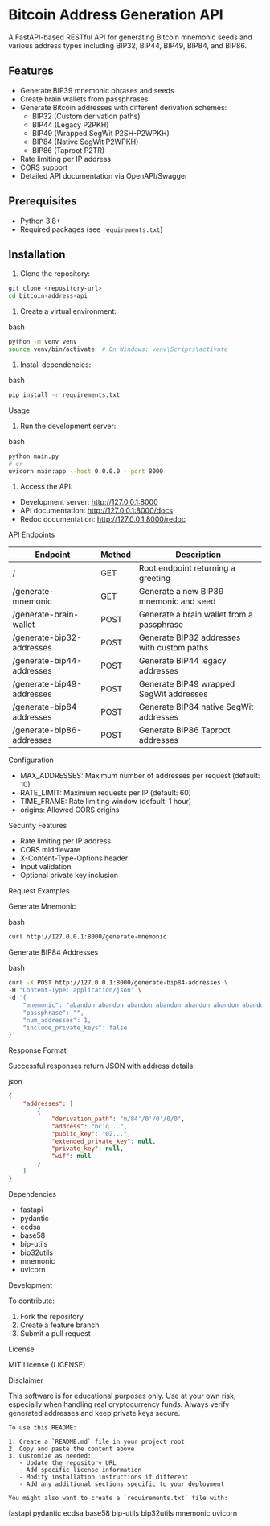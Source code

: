 # Bitcoin Address Generation API

A FastAPI-based RESTful API for generating Bitcoin mnemonic seeds and various address types including BIP32, BIP44, BIP49, BIP84, and BIP86.

## Features

- Generate BIP39 mnemonic phrases and seeds
- Create brain wallets from passphrases
- Generate Bitcoin addresses with different derivation schemes:
  - BIP32 (Custom derivation paths)
  - BIP44 (Legacy P2PKH)
  - BIP49 (Wrapped SegWit P2SH-P2WPKH)
  - BIP84 (Native SegWit P2WPKH)
  - BIP86 (Taproot P2TR)
- Rate limiting per IP address
- CORS support
- Detailed API documentation via OpenAPI/Swagger

## Prerequisites

- Python 3.8+
- Required packages (see `requirements.txt`)

## Installation

1. Clone the repository:
```bash
git clone <repository-url>
cd bitcoin-address-api
```

1. Create a virtual environment:

bash

```bash
python -m venv venv
source venv/bin/activate  # On Windows: venv\Scripts\activate
```

1. Install dependencies:

bash

```bash
pip install -r requirements.txt
```

Usage

1. Run the development server:

bash

```bash
python main.py
# or
uvicorn main:app --host 0.0.0.0 --port 8000
```

1. Access the API:

- Development server: http://127.0.0.1:8000
- API documentation: http://127.0.0.1:8000/docs
- Redoc documentation: http://127.0.0.1:8000/redoc

API Endpoints

| Endpoint                  | Method | Description                                |
| ------------------------- | ------ | ------------------------------------------ |
| /                         | GET    | Root endpoint returning a greeting         |
| /generate-mnemonic        | GET    | Generate a new BIP39 mnemonic and seed     |
| /generate-brain-wallet    | POST   | Generate a brain wallet from a passphrase  |
| /generate-bip32-addresses | POST   | Generate BIP32 addresses with custom paths |
| /generate-bip44-addresses | POST   | Generate BIP44 legacy addresses            |
| /generate-bip49-addresses | POST   | Generate BIP49 wrapped SegWit addresses    |
| /generate-bip84-addresses | POST   | Generate BIP84 native SegWit addresses     |
| /generate-bip86-addresses | POST   | Generate BIP86 Taproot addresses           |

Configuration

- MAX_ADDRESSES: Maximum number of addresses per request (default: 10)
- RATE_LIMIT: Maximum requests per IP (default: 60)
- TIME_FRAME: Rate limiting window (default: 1 hour)
- origins: Allowed CORS origins

Security Features

- Rate limiting per IP address
- CORS middleware
- X-Content-Type-Options header
- Input validation
- Optional private key inclusion

Request Examples

Generate Mnemonic

bash

```bash
curl http://127.0.0.1:8000/generate-mnemonic
```

Generate BIP84 Addresses

bash

```bash
curl -X POST http://127.0.0.1:8000/generate-bip84-addresses \
-H "Content-Type: application/json" \
-d '{
    "mnemonic": "abandon abandon abandon abandon abandon abandon abandon abandon abandon abandon abandon about",
    "passphrase": "",
    "num_addresses": 1,
    "include_private_keys": false
}'
```

Response Format

Successful responses return JSON with address details:

json

```json
{
    "addresses": [
        {
            "derivation_path": "m/84'/0'/0'/0/0",
            "address": "bc1q...",
            "public_key": "02...",
            "extended_private_key": null,
            "private_key": null,
            "wif": null
        }
    ]
}
```

Dependencies

- fastapi
- pydantic
- ecdsa
- base58
- bip-utils
- bip32utils
- mnemonic
- uvicorn

Development

To contribute:

1. Fork the repository
2. Create a feature branch
3. Submit a pull request

License

MIT License (LICENSE)

Disclaimer

This software is for educational purposes only. Use at your own risk, especially when handling real cryptocurrency funds. Always verify generated addresses and keep private keys secure.

```text
To use this README:

1. Create a `README.md` file in your project root
2. Copy and paste the content above
3. Customize as needed:
   - Update the repository URL
   - Add specific license information
   - Modify installation instructions if different
   - Add any additional sections specific to your deployment

You might also want to create a `requirements.txt` file with:
```

fastapi pydantic ecdsa base58 bip-utils bip32utils mnemonic uvicorn
